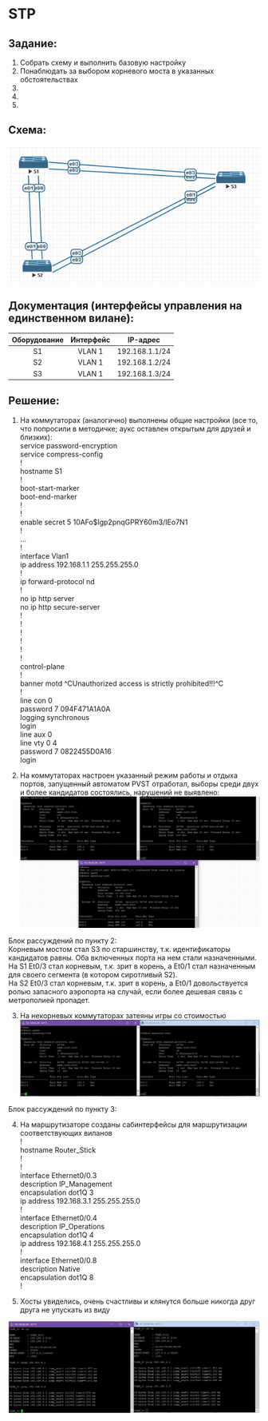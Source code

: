 ﻿# STP

## Задание:
1. Собрать схему и выполнить базовую настройку
2. Понаблюдать за выбором корневого моста в указанных обстоятельствах
3. 
4. 
5. 


## Схема:
![alt-текст](https://github.com/StuporMundiOmsk/OTUS_Networks/blob/main/Homeworks/00_STP_Basis/%D0%A2%D0%BE%D0%BF%D0%BE%D0%BB%D0%BE%D0%B3%D0%B8%D1%8F_STP.jpg "Топология STP")



## Документация (интерфейсы управления на единственном вилане):
|    Оборудование  |  Интерфейс   | IP-адрес        | 
|:----------------:|:------------:|:---------------:|                                                                                       
| S1               |     VLAN 1   | 192.168.1.1/24  |
|    S2            |  VLAN 1      | 192.168.1.2/24  |
|      S3          |  VLAN 1      | 192.168.1.3/24  |    



## Решение:
1) На коммутаторах (аналогично) выполнены общие настройки (все то, что попросили в методичке; аукс оставлен открытым для друзей и близких):    
service password-encryption  
service compress-config  
!  
hostname S1  
!  
boot-start-marker  
boot-end-marker  
!  
!  
enable secret 5 $1$0AFo$Igp2pnqGPRY60m3/IEo7N1    
!  
...  
!  
interface Vlan1  
 ip address 192.168.1.1 255.255.255.0  
!  
ip forward-protocol nd  
!  
no ip http server  
no ip http secure-server  
!  
!  
!  
!  
!  
!  
control-plane  
!  
banner motd ^CUnauthorized access is strictly prohibited!!!^C  
!  
line con 0  
 password 7 094F471A1A0A  
 logging synchronous  
 login  
line aux 0  
line vty 0 4  
 password 7 0822455D0A16  
 login  
 
 
 
2) На коммутаторах настроен указанный режим работы и отдыха портов, запущенный автоматом PVST отработал, выборы среди двух и более кандидатов состоялись, нарушений не выявлено:  
![alt-текст](https://github.com/StuporMundiOmsk/OTUS_Networks/blob/main/Homeworks/00_STP_Basis/%D0%92%D1%8B%D0%B1%D0%BE%D1%80%D1%8B_1.jpg "Выборы старосты")  

Блок рассуждений по пункту 2:  
Корневым мостом стал S3 по старшинству, т.к. идентификаторы кандидатов равны. Оба включенных порта на нем стали назначенными.
На S1 Et0/3 стал корневым, т.к. зрит в корень, а Et0/1 стал назначенным для своего сегмента (в котором сиротливый S2).  
На S2 Et0/3 стал корневым, т.к. зрит в корень, а Et0/1 довольствуется ролью запасного аэропорта на случай, если более дешевая связь с метрополией пропадет.
 
 
 
3) На некорневых коммутаторах затеяны игры со стоимостью
![alt-текст](https://github.com/StuporMundiOmsk/OTUS_Networks/blob/main/Homeworks/00_STP_Basis/%D0%92%D1%8B%D0%B1%D0%BE%D1%80%D1%8B_2.jpg "Выборы для бедных")  

Блок рассуждений по пункту 3:

  
4) На маршрутизаторе созданы сабинтерфейсы для маршрутизации соответствующих виланов  
!  
hostname Router_Stick  
!  
!  
interface Ethernet0/0.3  
 description IP_Management  
 encapsulation dot1Q 3  
 ip address 192.168.3.1 255.255.255.0  
!  
interface Ethernet0/0.4  
 description IP_Operations  
 encapsulation dot1Q 4  
 ip address 192.168.4.1 255.255.255.0  
!  
interface Ethernet0/0.8  
 description Native  
 encapsulation dot1Q 8  
!  

5) Хосты увиделись, очень счастливы и клянутся больше никогда друг друга не упускать из виду  

![alt-текст](https://github.com/StuporMundiOmsk/OTUS_Networks/blob/main/Homeworks/00_VLAN_Basis/%D0%98%D0%B3%D0%BE%D0%B3%D0%BE.jpg "Печальный итог")




